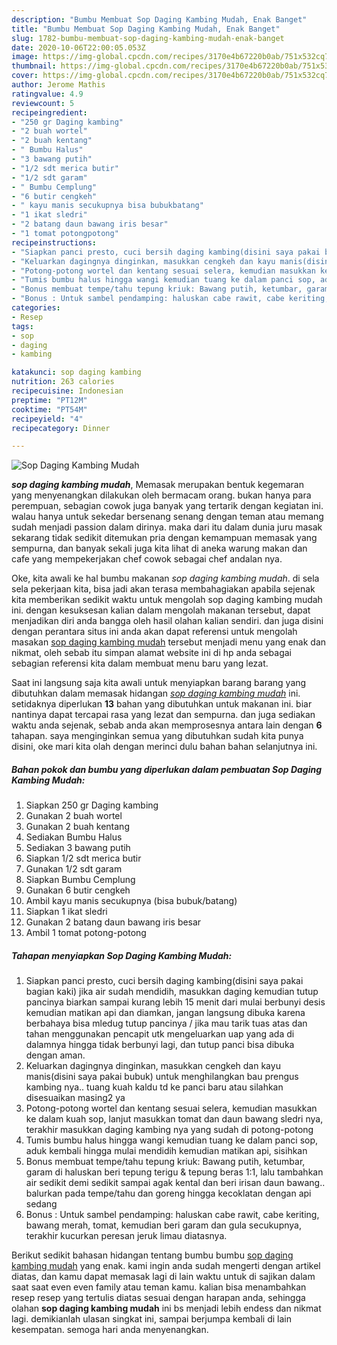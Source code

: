 ```yaml
---
description: "Bumbu Membuat Sop Daging Kambing Mudah, Enak Banget"
title: "Bumbu Membuat Sop Daging Kambing Mudah, Enak Banget"
slug: 1782-bumbu-membuat-sop-daging-kambing-mudah-enak-banget
date: 2020-10-06T22:00:05.053Z
image: https://img-global.cpcdn.com/recipes/3170e4b67220b0ab/751x532cq70/sop-daging-kambing-mudah-foto-resep-utama.jpg
thumbnail: https://img-global.cpcdn.com/recipes/3170e4b67220b0ab/751x532cq70/sop-daging-kambing-mudah-foto-resep-utama.jpg
cover: https://img-global.cpcdn.com/recipes/3170e4b67220b0ab/751x532cq70/sop-daging-kambing-mudah-foto-resep-utama.jpg
author: Jerome Mathis
ratingvalue: 4.9
reviewcount: 5
recipeingredient:
- "250 gr Daging kambing"
- "2 buah wortel"
- "2 buah kentang"
- " Bumbu Halus"
- "3 bawang putih"
- "1/2 sdt merica butir"
- "1/2 sdt garam"
- " Bumbu Cemplung"
- "6 butir cengkeh"
- " kayu manis secukupnya bisa bubukbatang"
- "1 ikat sledri"
- "2 batang daun bawang iris besar"
- "1 tomat potongpotong"
recipeinstructions:
- "Siapkan panci presto, cuci bersih daging kambing(disini saya pakai bagian kaki) jika air sudah mendidih, masukkan daging kemudian tutup pancinya biarkan sampai kurang lebih 15 menit dari mulai berbunyi desis kemudian matikan api dan diamkan, jangan langsung dibuka karena berbahaya bisa mledug tutup pancinya / jika mau tarik tuas atas dan tahan menggunakan pencapit utk mengeluarkan uap yang ada di dalamnya hingga tidak berbunyi lagi, dan tutup panci bisa dibuka dengan aman."
- "Keluarkan dagingnya dinginkan, masukkan cengkeh dan kayu manis(disini saya pakai bubuk) untuk menghilangkan bau prengus kambing nya.. tuang kuah kaldu td ke panci baru atau silahkan disesuaikan masing2 ya"
- "Potong-potong wortel dan kentang sesuai selera, kemudian masukkan ke dalam kuah sop, lanjut masukkan tomat dan daun bawang sledri nya, terakhir masukkan daging kambing nya yang sudah di potong-potong"
- "Tumis bumbu halus hingga wangi kemudian tuang ke dalam panci sop, aduk kembali hingga mulai mendidih kemudian matikan api, sisihkan"
- "Bonus membuat tempe/tahu tepung kriuk: Bawang putih, ketumbar, garam di haluskan beri tepung terigu &amp; tepung beras 1:1, lalu tambahkan air sedikit demi sedikit sampai agak kental dan beri irisan daun bawang.. balurkan pada tempe/tahu dan goreng hingga kecoklatan dengan api sedang"
- "Bonus : Untuk sambel pendamping: haluskan cabe rawit, cabe keriting, bawang merah, tomat, kemudian beri garam dan gula secukupnya, terakhir kucurkan peresan jeruk limau diatasnya."
categories:
- Resep
tags:
- sop
- daging
- kambing

katakunci: sop daging kambing 
nutrition: 263 calories
recipecuisine: Indonesian
preptime: "PT12M"
cooktime: "PT54M"
recipeyield: "4"
recipecategory: Dinner

---
```



![Sop Daging Kambing Mudah](https://img-global.cpcdn.com/recipes/3170e4b67220b0ab/751x532cq70/sop-daging-kambing-mudah-foto-resep-utama.jpg)

<b><i>sop daging kambing mudah</i></b>, Memasak merupakan bentuk kegemaran yang menyenangkan dilakukan oleh bermacam orang. bukan hanya para perempuan, sebagian cowok juga banyak yang tertarik dengan kegiatan ini. walau hanya untuk sekedar bersenang senang dengan teman atau memang sudah menjadi passion dalam dirinya. maka dari itu dalam dunia juru masak sekarang tidak sedikit ditemukan pria dengan kemampuan memasak yang sempurna, dan banyak sekali juga kita lihat di aneka warung makan dan cafe yang mempekerjakan chef cowok sebagai chef andalan nya.

Oke, kita awali ke hal bumbu makanan <i>sop daging kambing mudah</i>. di sela sela pekerjaan kita, bisa jadi akan terasa membahagiakan apabila sejenak kita memberikan sedikit waktu untuk mengolah sop daging kambing mudah ini. dengan kesuksesan kalian dalam mengolah makanan tersebut, dapat menjadikan diri anda bangga oleh hasil olahan kalian sendiri. dan juga disini dengan perantara situs ini anda akan dapat referensi untuk mengolah masakan <u>sop daging kambing mudah</u> tersebut menjadi menu yang enak dan nikmat, oleh sebab itu simpan alamat website ini di hp anda sebagai sebagian referensi kita dalam membuat menu baru yang lezat.




Saat ini langsung saja kita awali untuk menyiapkan barang barang yang dibutuhkan dalam memasak hidangan <u><i>sop daging kambing mudah</i></u> ini. setidaknya diperlukan <b>13</b> bahan yang dibutuhkan untuk makanan ini. biar nantinya dapat tercapai rasa yang lezat dan sempurna. dan juga sediakan waktu anda sejenak, sebab anda akan memprosesnya antara lain dengan <b>6</b> tahapan. saya menginginkan semua yang dibutuhkan sudah kita punya disini, oke mari kita olah dengan merinci dulu bahan bahan selanjutnya ini.

<!--inarticleads1-->

##### Bahan pokok dan bumbu yang diperlukan dalam pembuatan Sop Daging Kambing Mudah:

1. Siapkan 250 gr Daging kambing
1. Gunakan 2 buah wortel
1. Gunakan 2 buah kentang
1. Sediakan  Bumbu Halus
1. Sediakan 3 bawang putih
1. Siapkan 1/2 sdt merica butir
1. Gunakan 1/2 sdt garam
1. Siapkan  Bumbu Cemplung
1. Gunakan 6 butir cengkeh
1. Ambil  kayu manis secukupnya (bisa bubuk/batang)
1. Siapkan 1 ikat sledri
1. Gunakan 2 batang daun bawang iris besar
1. Ambil 1 tomat potong-potong




<!--inarticleads2-->

##### Tahapan menyiapkan Sop Daging Kambing Mudah:

1. Siapkan panci presto, cuci bersih daging kambing(disini saya pakai bagian kaki) jika air sudah mendidih, masukkan daging kemudian tutup pancinya biarkan sampai kurang lebih 15 menit dari mulai berbunyi desis kemudian matikan api dan diamkan, jangan langsung dibuka karena berbahaya bisa mledug tutup pancinya / jika mau tarik tuas atas dan tahan menggunakan pencapit utk mengeluarkan uap yang ada di dalamnya hingga tidak berbunyi lagi, dan tutup panci bisa dibuka dengan aman.
1. Keluarkan dagingnya dinginkan, masukkan cengkeh dan kayu manis(disini saya pakai bubuk) untuk menghilangkan bau prengus kambing nya.. tuang kuah kaldu td ke panci baru atau silahkan disesuaikan masing2 ya
1. Potong-potong wortel dan kentang sesuai selera, kemudian masukkan ke dalam kuah sop, lanjut masukkan tomat dan daun bawang sledri nya, terakhir masukkan daging kambing nya yang sudah di potong-potong
1. Tumis bumbu halus hingga wangi kemudian tuang ke dalam panci sop, aduk kembali hingga mulai mendidih kemudian matikan api, sisihkan
1. Bonus membuat tempe/tahu tepung kriuk: Bawang putih, ketumbar, garam di haluskan beri tepung terigu &amp; tepung beras 1:1, lalu tambahkan air sedikit demi sedikit sampai agak kental dan beri irisan daun bawang.. balurkan pada tempe/tahu dan goreng hingga kecoklatan dengan api sedang
1. Bonus : Untuk sambel pendamping: haluskan cabe rawit, cabe keriting, bawang merah, tomat, kemudian beri garam dan gula secukupnya, terakhir kucurkan peresan jeruk limau diatasnya.




Berikut sedikit bahasan hidangan tentang bumbu bumbu <u>sop daging kambing mudah</u> yang enak. kami ingin anda sudah mengerti dengan artikel diatas, dan kamu dapat memasak lagi di lain waktu untuk di sajikan dalam saat saat even even family atau teman kamu. kalian bisa menambahkan resep resep yang tertulis diatas sesuai dengan harapan anda, sehingga olahan <b>sop daging kambing mudah</b> ini bs menjadi lebih endess dan nikmat lagi. demikianlah ulasan singkat ini, sampai berjumpa kembali di lain kesempatan. semoga hari anda menyenangkan.
